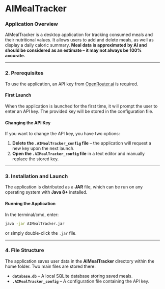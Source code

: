 # AIMealTracker

### Application Overview  
AIMealTracker is a desktop application for tracking consumed meals and their nutritional values. It allows users to add and delete meals, as well as display a daily caloric summary. **Meal data is approximated by AI and should be considered as an estimate – it may not always be 100% accurate.**  

---

### 2. Prerequisites  
To use the application, an API key from [OpenRouter.ai](https://openrouter.ai/) is required.  

#### **First Launch**  
When the application is launched for the first time, it will prompt the user to enter an API key. The provided key will be stored in the configuration file.  

#### **Changing the API Key**  
If you want to change the API key, you have two options:
1. **Delete the `.AIMealTracker_config` file** – the application will request a new key upon the next launch.
2. **Open the `.AIMealTracker_config` file** in a text editor and manually replace the stored key.  

---

### 3. Installation and Launch  
The application is distributed as a **JAR** file, which can be run on any operating system with **Java 8+** installed.  

#### **Running the Application**  
In the terminal/cmd, enter:  
```sh
java -jar AIMealTracker.jar
```
or simply double-click the `.jar` file.  

---

### 4. File Structure  
The application saves user data in the **AIMealTracker** directory within the home folder. Two main files are stored there:

- **`database.db`** – A local SQLite database storing saved meals.
- **`.AIMealTracker_config`** – A configuration file containing the API key.  

